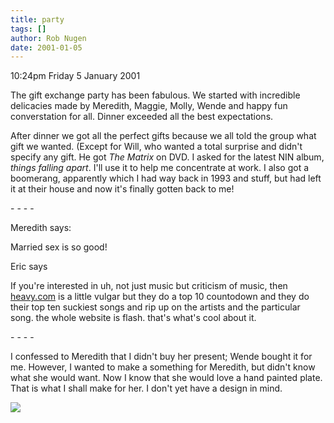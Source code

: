 ```yaml
---
title: party
tags: []
author: Rob Nugen
date: 2001-01-05
---
```


<p class=date>10:24pm Friday 5 January 2001</p>

<p>The gift exchange party has been fabulous.  We
started with incredible delicacies made by Meredith,
Maggie, Molly, Wende and happy fun converstation for
all.  Dinner exceeded all the best expectations.</p>

<p>After dinner we got all the perfect gifts because
we all told the group what gift we wanted.  (Except
for Will, who wanted a total surprise and didn't
specify any gift.  He got <em>The Matrix</em> on DVD.
I asked for the latest NIN album, <em>things falling
apart</em>.  I'll use it to help me concentrate at
work.  I also got a boomerang, apparently which I had
way back in 1993 and stuff, but had left it at their
house and now it's finally gotten back to me!</p>

<p>- - - -</p>

<p>Meredith says:</p>

<p class=message>Married sex is so good!</p>

<p>Eric says</p>

<p class=message>If you're interested in uh, not just
music but criticism of music, then <a
href="https://www.heavy.com">heavy.com</a> is a little
vulgar but they do a top 10 countodown and they do
their top ten suckiest songs and rip up on the artists
and the particular song.  the whole website is flash.
that's what's cool about it.</p>

<p>- - - -</p>

<p>I confessed to Meredith that I didn't buy her
present; Wende bought it for me.  However, I wanted to
make a something for Meredith, but didn't know what
she would want.  Now I know that she would love a hand
painted plate.  That is what I shall make for her.  I
don't yet have a design in mind.</p>

<p><img src="/images/rob/wL-ROB.gif"/></p>

